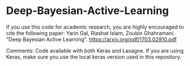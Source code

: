 # Deep-Bayesian-Active-Learning
If you use this code for academic research, you are highly encouraged to cite the following paper:
Yarin Gal, Riashat Islam, Zoubin Ghahramani. "Deep Bayesian Active Learning". https://arxiv.org/pdf/1703.02910.pdf

Comments:
Code available with both Keras and Lasagne.
If you are using Keras, make sure you use the local keras version used in this repository.

